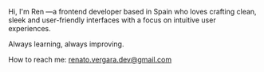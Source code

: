 Hi, I'm Ren —a frontend developer based in Spain who loves crafting clean, sleek and user-friendly interfaces with a focus on intuitive user experiences. 

Always learning, always improving.

How to reach me: renato.vergara.dev@gmail.com